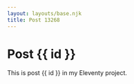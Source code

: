 ```yaml
---
layout: layouts/base.njk
title: Post 13268
---
```


# Post {{ id }}

This is post {{ id }} in my Eleventy project.
